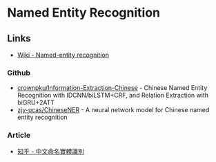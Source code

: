# Named Entity Recognition

## Links

* [Wiki - Named-entity recognition](https://en.wikipedia.org/wiki/Named-entity_recognition)

### Github

* [crownpku/Information-Extraction-Chinese](https://github.com/crownpku/Information-Extraction-Chinese) - Chinese Named Entity Recognition with IDCNN/biLSTM+CRF, and Relation Extraction with biGRU+2ATT
* [zjy-ucas/ChineseNER](https://github.com/zjy-ucas/ChineseNER) - A neural network model for Chinese named entity recognition

### Article

* [知乎 - 中文命名實體識別](https://zhuanlan.zhihu.com/p/44060499)
